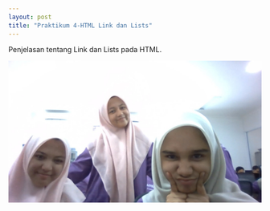 ```yaml
---
layout: post
title: "Praktikum 4-HTML Link dan Lists"
---
```


Penjelasan tentang Link dan Lists pada HTML.

![HTML Link dan Lists](/assets/images/ror.jpg)

